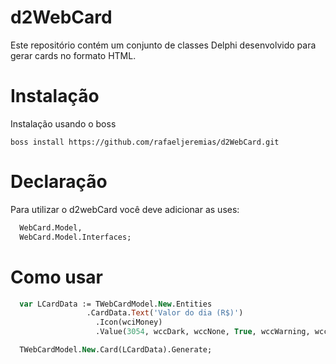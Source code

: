 # d2WebCard
Este repositório contém um conjunto de classes Delphi desenvolvido para gerar cards no formato HTML.

# Instalação
Instalação usando o boss
```
boss install https://github.com/rafaeljeremias/d2WebCard.git
```

# Declaração
Para utilizar o d2webCard você deve adicionar as uses:
```pascal
  WebCard.Model,
  WebCard.Model.Interfaces;
```

# Como usar
```pascal  
  var LCardData := TWebCardModel.New.Entities
                 .CardData.Text('Valor do dia (R$)')
                   .Icon(wciMoney)
                   .Value(3054, wccDark, wccNone, True, wccWarning, wccDanger);

  TWebCardModel.New.Card(LCardData).Generate;
```
